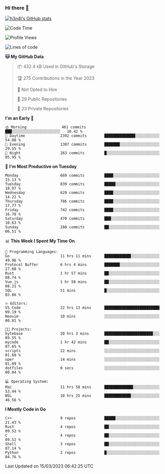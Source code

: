 ### Hi there 👋

[![h3n4l's GitHub stats](https://github-readme-stats.vercel.app/api?username=h3n4l&count_private=true&show_icons=true&theme=radical)](https://github.com/h3n4l/github-readme-stats)

<!--START_SECTION:waka-->
![Code Time](http://img.shields.io/badge/Code%20Time-1%2C038%20hrs%203%20mins-blue)

![Profile Views](http://img.shields.io/badge/Profile%20Views-1-blue)

![Lines of code](https://img.shields.io/badge/From%20Hello%20World%20I%27ve%20Written-2.7%20million%20lines%20of%20code-blue)

**🐱 My GitHub Data** 

> 📦 432.4 kB Used in GitHub's Storage 
 > 
> 🏆 275 Contributions in the Year 2023
 > 
> 🚫 Not Opted to Hire
 > 
> 📜 29 Public Repositories 
 > 
> 🔑 23 Private Repositories 
 > 
**I'm an Early 🐤** 

```text
🌞 Morning                461 commits         ███░░░░░░░░░░░░░░░░░░░░░░   10.42 % 
🌆 Daytime                2392 commits        ██████████████░░░░░░░░░░░   54.08 % 
🌃 Evening                1307 commits        ███████░░░░░░░░░░░░░░░░░░   29.55 % 
🌙 Night                  263 commits         █░░░░░░░░░░░░░░░░░░░░░░░░   05.95 % 
```
📅 **I'm Most Productive on Tuesday** 

```text
Monday                   669 commits         ████░░░░░░░░░░░░░░░░░░░░░   15.13 % 
Tuesday                  839 commits         █████░░░░░░░░░░░░░░░░░░░░   18.97 % 
Wednesday                629 commits         ████░░░░░░░░░░░░░░░░░░░░░   14.22 % 
Thursday                 786 commits         ████░░░░░░░░░░░░░░░░░░░░░   17.77 % 
Friday                   742 commits         ████░░░░░░░░░░░░░░░░░░░░░   16.78 % 
Saturday                 470 commits         ███░░░░░░░░░░░░░░░░░░░░░░   10.63 % 
Sunday                   288 commits         ██░░░░░░░░░░░░░░░░░░░░░░░   06.51 % 
```


📊 **This Week I Spent My Time On** 

```text
💬 Programming Languages: 
Go                       11 hrs 11 mins      ████████████░░░░░░░░░░░░░   49.96 % 
Protocol Buffer          6 hrs 4 mins        ███████░░░░░░░░░░░░░░░░░░   27.08 % 
Rust                     1 hr 57 mins        ██░░░░░░░░░░░░░░░░░░░░░░░   08.74 % 
Vue.js                   1 hr 50 mins        ██░░░░░░░░░░░░░░░░░░░░░░░   08.21 % 
SQL                      51 mins             █░░░░░░░░░░░░░░░░░░░░░░░░   03.86 % 

🔥 Editors: 
VS Code                  22 hrs 13 mins      █████████████████████████   99.19 % 
Neovim                   10 mins             ░░░░░░░░░░░░░░░░░░░░░░░░░   00.81 % 

🐱‍💻 Projects: 
bytebase                 20 hrs 3 mins       ██████████████████████░░░   89.55 % 
mycode                   1 hr 42 mins        ██░░░░░░░░░░░░░░░░░░░░░░░   07.65 % 
scripts                  22 mins             ░░░░░░░░░░░░░░░░░░░░░░░░░   01.68 % 
oper                     14 mins             ░░░░░░░░░░░░░░░░░░░░░░░░░   01.09 % 
dotfiles                 0 secs              ░░░░░░░░░░░░░░░░░░░░░░░░░   00.04 % 

💻 Operating System: 
Mac                      11 hrs 58 mins      █████████████░░░░░░░░░░░░   53.44 % 
WSL                      10 hrs 25 mins      ████████████░░░░░░░░░░░░░   46.56 % 
```

**I Mostly Code in Go** 

```text
C++                      9 repos             █████░░░░░░░░░░░░░░░░░░░░   21.43 % 
Rust                     4 repos             ██░░░░░░░░░░░░░░░░░░░░░░░   09.52 % 
C                        4 repos             ██░░░░░░░░░░░░░░░░░░░░░░░   09.52 % 
Shell                    3 repos             ██░░░░░░░░░░░░░░░░░░░░░░░   07.14 % 
Python                   2 repos             █░░░░░░░░░░░░░░░░░░░░░░░░   04.76 % 
```




 Last Updated on 15/03/2023 06:42:25 UTC
<!--END_SECTION:waka-->

